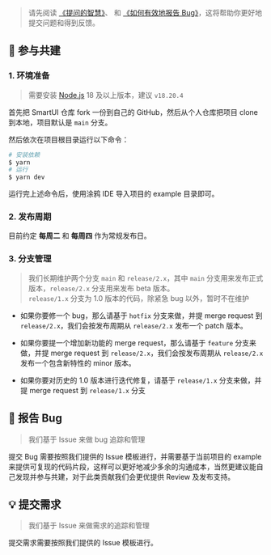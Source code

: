 > 请先阅读 [《提问的智慧》](https://github.com/ryanhanwu/How-To-Ask-Questions-The-Smart-Way)、 和 [《如何有效地报告 Bug》](http://www.chiark.greenend.org.uk/%7Esgtatham/bugs-cn.html)，这将帮助你更好地提交问题和得到反馈。

## 🤝 参与共建

### 1. 环境准备

> 需要安装 [Node.js](https://nodejs.org/en/) 18 及以上版本，建议 `v18.20.4`

首先把 SmartUI 仓库 fork 一份到自己的 GitHub，然后从个人仓库把项目 clone 到本地，项目默认是 `main` 分支。

然后依次在项目根目录运行以下命令：

```bash
# 安装依赖
$ yarn
# 运行
$ yarn dev
```

运行完上述命令后，使用涂鸦 IDE 导入项目的 example 目录即可。

### 2. 发布周期

目前约定 **每周二** 和 **每周四** 作为常规发布日。

### 3. 分支管理

> 我们长期维护两个分支 `main` 和 `release/2.x`，其中 `main` 分支用来发布正式版本，`release/2.x` 分支用来发布 beta 版本。  
> `release/1.x` 分支为 1.0 版本的代码，除紧急 bug 以外，暂时不在维护

- 如果你要修一个 bug，那么请基于 `hotfix` 分支来做，并提 merge request 到 `release/2.x`，我们会按发布周期从 `release/2.x` 发布一个 patch 版本。
- 如果你要提一个增加新功能的 merge request，那么请基于 `feature` 分支来做，并提 merge request 到 `release/2.x`，我们会按发布周期从 `release/2.x` 发布一个包含新特性的 minor 版本。

- 如果你要对历史的 1.0 版本进行迭代修复，请基于 `release/1.x` 分支来做，并提 merge request 到 `release/1.x` 分支

## 🐞 报告 Bug

> 我们基于 Issue 来做 bug 追踪和管理

提交 Bug 需要按照我们提供的 Issue 模板进行，并需要基于当前项目的 example 来提供可复现的代码片段，这样可以更好地减少多余的沟通成本，当然更建议能自己发现并参与共建，对于此类贡献我们会更优提供 Review 及发布支持。

## 💡 提交需求

> 我们基于 Issue 来做需求的追踪和管理

提交需求需要按照我们提供的 Issue 模板进行。
